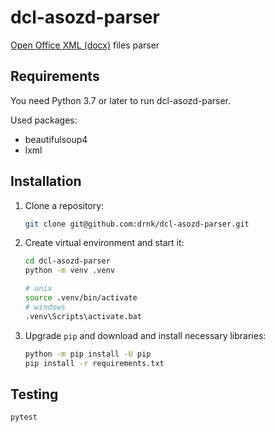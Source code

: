 # dcl-asozd-parser

[Open Office XML (docx)](https://ru.wikipedia.org/wiki/Office_Open_XML) files parser


Requirements
------------

You need Python 3.7 or later to run dcl-asozd-parser.

Used packages:
* beautifulsoup4
* lxml

## Installation

1. Clone a repository:

   ```bash
   git clone git@github.com:drnk/dcl-asozd-parser.git
   ```

2. Create virtual environment and start it:

   ```bash
   cd dcl-asozd-parser
   python -m venv .venv

   # unix
   source .venv/bin/activate
   # windows
   .venv\Scripts\activate.bat
   ```

3. Upgrade `pip` and download and install necessary libraries:

   ```bash
   python -m pip install -U pip
   pip install -r requirements.txt
   ```

## Testing

```bash
pytest
```
